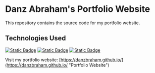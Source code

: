 # Danz Abraham's Portfolio Website

This repository contains the source code for my portfolio website.

## Technologies Used

[<img alt="Static Badge" src="https://img.shields.io/badge/astro-astro?style=for-the-badge&logo=astro&color=black">](https://astro.build/)
[<img alt="Static Badge" src="https://img.shields.io/badge/react-react?style=for-the-badge&logo=react&color=black">](https://react.dev/)
[<img alt="Static Badge" src="https://img.shields.io/badge/tailwind-tailwind?style=for-the-badge&logo=tailwindcss&color=black">](https://tailwindcss.com/)

Visit my portfolio website: [https://danzbraham.github.io/](https://danzbraham.github.io/ "Portfolio Website")
